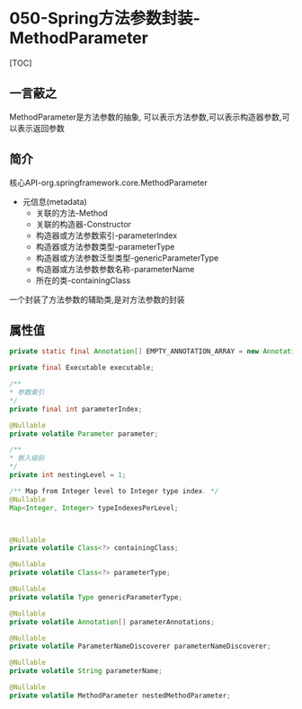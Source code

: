 # 050-Spring方法参数封装-MethodParameter

[TOC]

## 一言蔽之

MethodParameter是方法参数的抽象, 可以表示方法参数,可以表示构造器参数,可以表示返回参数

## 简介

核心API-org.springframework.core.MethodParameter

- 元信息(metadata)
  - 关联的方法-Method
  - 关联的构造器-Constructor
  - 构造器或方法参数索引-parameterIndex
  - 构造器或方法参数类型-parameterType
  - 构造器或方法参数泛型类型-genericParameterType
  - 构造器或方法参数参数名称-parameterName
  - 所在的类-containingClass

一个封装了方法参数的辅助类,是对方法参数的封装

## 属性值

```java
private static final Annotation[] EMPTY_ANNOTATION_ARRAY = new Annotation[0];

private final Executable executable;

/**
* 参数索引
*/
private final int parameterIndex; 

@Nullable
private volatile Parameter parameter;

/**
* 嵌入级别
*/
private int nestingLevel = 1;

/** Map from Integer level to Integer type index. */
@Nullable
Map<Integer, Integer> typeIndexesPerLevel;



@Nullable
private volatile Class<?> containingClass;

@Nullable
private volatile Class<?> parameterType;

@Nullable
private volatile Type genericParameterType;

@Nullable
private volatile Annotation[] parameterAnnotations;

@Nullable
private volatile ParameterNameDiscoverer parameterNameDiscoverer;

@Nullable
private volatile String parameterName;

@Nullable
private volatile MethodParameter nestedMethodParameter;

```

